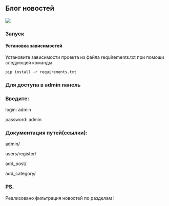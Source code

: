 ## Блог новостей

<img src=https://user-images.githubusercontent.com/45181096/158077736-84ca105f-8fae-4065-b37b-06c083719eeb.png>

### Запуск

#### Установка зависимостей 

Установите зависимости проекта из файла requirements.txt при помощи следующей команды

`pip install -r requirements.txt`

### Для доступа в admin панель

### Введите:

login: admin

password: admin

### Документация путей(ссылки):

admin/

users/register/

add_post/

add_category/

### PS.

Реализовано фильтрация новостей по разделам !